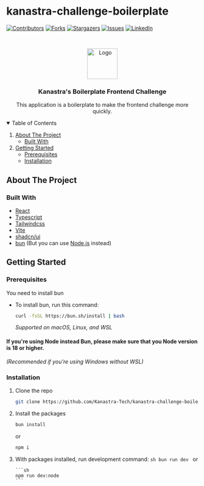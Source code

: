 # kanastra-challenge-boilerplate

[![Contributors][contributors-shield]][contributors-url]
[![Forks][forks-shield]][forks-url]
[![Stargazers][stars-shield]][stars-url]
[![Issues][issues-shield]][issues-url]
[![LinkedIn][linkedin-shield]][linkedin-url]

<!-- PROJECT -->
<br />
<p align="center">

  <img src="https://avatars.githubusercontent.com/u/96804932?s=200&v=4" alt="Logo" width="80" height="80">

  <h3 align="center">Kanastra's Boilerplate Frontend Challenge</h3>

  <p align="center">
     This application is a boilerplate to make the frontend challenge more quickly.
    <br />
  </p>
</p>

<!-- TABLE OF CONTENTS -->
<details open="open">
  <summary>Table of Contents</summary>
  <ol>
    <li>
      <a href="#about-the-project">About The Project</a>
      <ul>
        <li><a href="#built-with">Built With</a></li>
      </ul>
    </li>
    <li>
      <a href="#getting-started">Getting Started</a>
      <ul>
        <li><a href="#prerequisites">Prerequisites</a></li>
        <li><a href="#installation">Installation</a></li>
      </ul>
    </li>
  </ol>
</details>

<!-- ABOUT THE PROJECT -->

## About The Project

### Built With

- [React](https://reactjs.org/)
- [Typescript](https://www.typescriptlang.org/)
- [Tailwindcss](https://tailwindcss.com/)
- [Vite](https://vitejs.dev)
- [shadcn/ui](https://ui.shadcn.com/)
- [bun](https://bun.sh/) (But you can use [Node.js](https://nodejs.org/en) instead)

<!-- GETTING STARTED -->

## Getting Started

### Prerequisites

You need to install bun

- To install bun, run this command:
  ```sh
  curl -fsSL https://bun.sh/install | bash
  ```
  _Supported on macOS, Linux, and WSL_

#### If you're using Node instead Bun, please make sure that you Node version is 18 or higher.

_(Recommended if you're using Windows without WSL)_

### Installation

1.  Clone the repo
    ```sh
    git clone https://github.com/Kanastra-Tech/kanastra-challenge-boilerplate.git
    ```
2.  Install the packages

    ```sh
    bun install
    ```

    or

    ```sh
    npm i
    ```

3.  With packages installed, run development command:
    `sh
    bun run dev
    `
    or

        ```sh
        npm run dev:node
        ```

    <!-- MARKDOWN LINKS & IMAGES -->
    <!-- https://www.markdownguide.org/basic-syntax/#reference-style-links -->

    [contributors-shield]: https://img.shields.io/github/contributors/Kanastra-Tech/kanastra-challenge-boilerplate.svg?style=for-the-badge
    [contributors-url]: https://github.com/Kanastra-Tech/kanastra-challenge-boilerplate/graphs/contributors
    [forks-shield]: https://img.shields.io/github/forks/Kanastra-Tech/kanastra-challenge-boilerplate.svg?style=for-the-badge
    [forks-url]: https://github.com/Kanastra-Tech/kanastra-challenge-boilerplate/network/members
    [stars-shield]: https://img.shields.io/github/stars/Kanastra-Tech/kanastra-challenge-boilerplate.svg?style=for-the-badge
    [stars-url]: https://github.com/Kanastra-Tech/kanastra-challenge-boilerplate/stargazers
    [issues-shield]: https://img.shields.io/github/issues/Kanastra-Tech/kanastra-challenge-boilerplate.svg?style=for-the-badge
    [issues-url]: https://github.com/Kanastra-Tech/kanastra-challenge-boilerplate/issues
    [linkedin-shield]: https://img.shields.io/badge/-LinkedIn-black.svg?style=for-the-badge&logo=linkedin&colorB=555
    [linkedin-url]: https://www.linkedin.com/company/kanastra/
